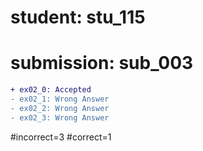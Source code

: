 # student: stu_115
# submission: sub_003

```diff
+ ex02_0: Accepted
- ex02_1: Wrong Answer
- ex02_2: Wrong Answer
- ex02_3: Wrong Answer
```
#incorrect=3
#correct=1
